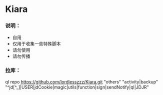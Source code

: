 # Kiara
### 说明：
* 自用
* 仅用于收集一些特殊脚本
* 请勿使用
* 请勿传播

### 拉库：  
ql repo https://github.com/lordlesszzz/Kiara.git "others" "activity|backup" "^jd[^_]|USER|jdCookie|magic|utils|function|sign|sendNotify|ql|JDJR"
